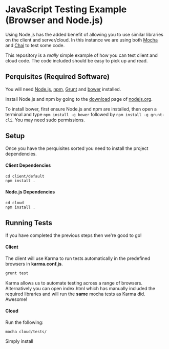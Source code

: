 # JavaScript Testing Example (Browser and Node.js)

Using Node.js has the added benefit of allowing you to use similar libraries
on the client and server/cloud. In this instance we are using both
[Mocha](http://visionmedia.github.io/mocha/]) and
[Chai](http://chaijs.com/) to test some code.

This repository is a *really* simple example of how you can test client and
cloud code. The code included should be easy to pick up
and read.

## Perquisites (Required Software)
You will need [Node.js](http://nodejs.org/), [npm](https://www.npmjs.org/), [Grunt](http://gruntjs.com/) and [bower](http://bower.io/) installed.

Install Node.js and npm by going to the [download](http://nodejs.org/download/)
page of [nodejs.org](http://nodejs.org/).

To install bower, first ensure Node.js and npm are installed, then open a
terminal and type ```npm install -g bower``` followed by ```npm install -g grunt-cli```. You may need sudo permissions.

## Setup
Once you have the perquisites sorted you need to install the project
dependencies.

#### Client Dependencies

```
cd client/default
npm install .
```

#### Node.js Dependencies

```
cd cloud
npm install .
```

## Running Tests
If you have completed the previous steps then we're good to go!

#### Client
The client will use Karma to run tests automatically in the predefined browsers in __karma.conf.js__.

```bash
grunt test
```

Karma allows us to automate testing across a range of browsers. Alternatively you can open index.html which has manually included the required libraries and will run the __same__ mocha tests as Karma did. Awesome!

#### Cloud
Run the following:

```
mocha cloud/tests/
```

Simply install
